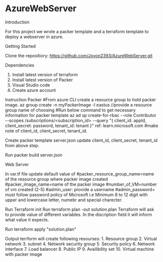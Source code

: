 # AzureWebServer

Introduction

For this project we wrote a packer template and a terraform template to deploy a webserver in azure. 

Getting Started

Clone the repositiory: https://github.com/Joyon2393/AzureWebServer.git

Dependencies

1. Install latest version of terraform
2. Install latest version of Packer
3. Visual Studio code
4. Create azure account

Instruction
Packer
#From azure CLI create a resource group to hold packer image. 
az group create -n myPackerImage -l eastus //provide a resource group name of choosing
#Run below command to get necessary information for packer template
az ad sp create-for-rbac --role Contributor --scopes /subscriptions/<subscription_id> --query "{ client_id: appId, client_secret: password, tenant_id: tenant }"
ref: learn.microsoft.com
#make note of client_id, client_secret, tenant_id. 

Create packer template server.json
update client_id, client_secret, tenant_id from above step. 

Run packer build server.json

Web Server

In var.tf file update default value of #packer_resource_group_name=name of the resource group where packer image created
#packer_image_name=name of the packer image
#number_of_VM=number of vm created (2-5)
#admin_user: provide a username
#admin_password= must follow password policy of Microsoft i.e Minimum 8 to 12 digit with upper and lowercase letter, numebr and special charecter. 

Run Terraform init
Run terraform plan -out solution.plan
Terraform will ask to provide value of different variables. In the discription field it will inform what value it expects. 

Run terraform apply "solution.plan"

Output
terrform will create following resourses:
        1. Resource group
        2. Virtual network
        3. subnet
        4. Network security group
        5. Security policy
        6. Network interface
        7. Load balancer
        8. Public IP
        9. Availibility set
        10. Virtual machine with packer image








